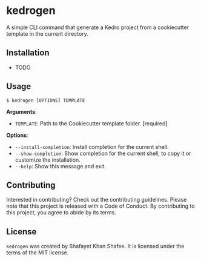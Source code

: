# kedrogen

A simple CLI command that generate a Kedro project from a cookiecutter template in the current directory.

## Installation

- TODO
  
## Usage

```console
$ kedrogen [OPTIONS] TEMPLATE
```

**Arguments**:

* `TEMPLATE`: Path to the Cookiecutter template folder.  [required]

**Options**:

* `--install-completion`: Install completion for the current shell.
* `--show-completion`: Show completion for the current shell, to copy it or customize the installation.
* `--help`: Show this message and exit.


## Contributing

Interested in contributing? Check out the contributing guidelines. Please note that this project is released with a Code of Conduct. By contributing to this project, you agree to abide by its terms.

## License

`kedrogen` was created by Shafayet Khan Shafee. It is licensed under the terms of the MIT license.
